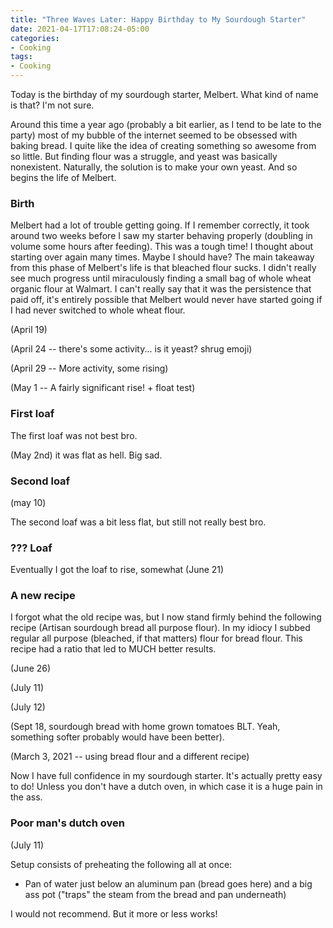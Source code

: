 ```yaml
---
title: "Three Waves Later: Happy Birthday to My Sourdough Starter"
date: 2021-04-17T17:08:24-05:00
categories:
- Cooking
tags:
- Cooking
---
```


Today is the birthday of my sourdough starter, Melbert. What kind of name is that? I'm not sure.

Around this time a year ago (probably a bit earlier, as I tend to be late to the party) most of my bubble of the internet seemed to be obsessed with baking bread. I quite like the idea of creating something so awesome from so little. But finding flour was a struggle, and yeast was basically nonexistent. Naturally, the solution is to make your own yeast. And so begins the life of Melbert.

### Birth

Melbert had a lot of trouble getting going. If I remember correctly, it took around two weeks before I saw my starter behaving properly (doubling in volume some hours after feeding). This was a tough time! I thought about starting over again many times. Maybe I should have? The main takeaway from this phase of Melbert's life is that bleached flour sucks. I didn't really see much progress until miraculously finding a small bag of whole wheat organic flour at Walmart. I can't really say that it was the persistence that paid off, it's entirely possible that Melbert would never have started going if I had never switched to whole wheat flour. 

(April 19)

(April 24 -- there's some activity... is it yeast? shrug emoji)

(April 29 -- More activity, some rising)

(May 1 -- A fairly significant rise! + float test)


### First loaf

The first loaf was not best bro. 

(May 2nd) it was flat as hell. Big sad.

### Second loaf

(may 10)

The second loaf was a bit less flat, but still not really best bro.

### ??? Loaf

Eventually I got the loaf to rise, somewhat (June 21)

### A new recipe

I forgot what the old recipe was, but I now stand firmly behind the following recipe (Artisan sourdough bread all purpose flour). In my idiocy I subbed regular all purpose (bleached, if that matters) flour for bread flour. This recipe had a ratio that led to MUCH better results. 

(June 26)

(July 11)

(July 12)

(Sept 18, sourdough bread with home grown tomatoes BLT. Yeah, something softer probably would have been better). 

(March 3, 2021 -- using bread flour and a different recipe)

Now I have full confidence in my sourdough starter. It's actually pretty easy to do! Unless you don't have a dutch oven, in which case it is a huge pain in the ass.

### Poor man's dutch oven

(July 11)

Setup consists of preheating the following all at once:

- Pan of water just below an aluminum pan (bread goes here) and a big ass pot ("traps" the steam from the bread and pan underneath)

I would not recommend. But it more or less works!
